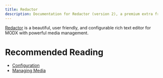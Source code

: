 ```yaml
---
title: Redactor
description: Documentation for Redactor (version 2), a premium extra from modmore for MODX. 
---
```


[Redactor](https://www.modmore.com/redactor/) is a beautiful, user friendly, and configurable rich text editor for MODX with powerful media management.

# Recommended Reading

- [Configuration](Configure_Redactor)
- [Managing Media](Managing_Media)

